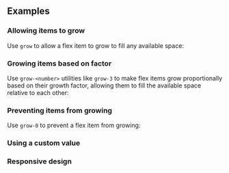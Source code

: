 <ApiTable
  rows=
/>

## Examples

### Allowing items to grow

Use `grow` to allow a flex item to grow to fill any available space:

### Growing items based on factor

Use `grow-<number>` utilities like `grow-3` to make flex items grow proportionally based on their growth factor, allowing them to fill the available space relative to each other:

### Preventing items from growing

Use `grow-0` to prevent a flex item from growing:

### Using a custom value

### Responsive design